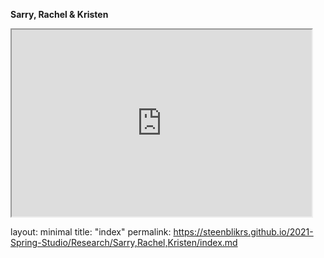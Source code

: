 **Sarry, Rachel & Kristen**
<iframe src="https://docs.google.com/presentation/d/e/2PACX-1vSzEnd_1Qs4XGA-FVxjUqBsPlSviJQpEMSKxr9TZrf3d1Gi8y2jqZajfXJ4VxVUyRqg-kUmcXclKQ1Z/embed?slide=id.gc2a0d064d3_2_75 frameborder="0" width="480" height="299" allowfullscreen="true" mozallowfullscreen="true" webkitallowfullscreen="true"></iframe>




layout: minimal
title: "index"
permalink: https://steenblikrs.github.io/2021-Spring-Studio/Research/Sarry,Rachel,Kristen/index.md
